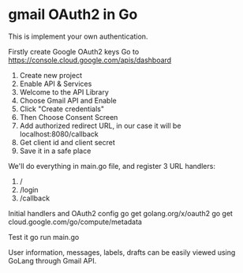 # gmail OAuth2 in Go

This is implement your own authentication.

Firstly create Google OAuth2 keys
Go to https://console.cloud.google.com/apis/dashboard
1. Create new project
2. Enable API & Services 
3. Welcome to the API Library
4. Choose Gmail API and Enable
5. Click "Create credentials"
6. Then Choose Consent Screen
7. Add authorized redirect URL, in our case it will be localhost:8080/callback
8. Get client id and client secret
9. Save it in a safe place

We'll do everything in main.go file, and register 3 URL handlers:

1. /
2. /login
3. /callback

Initial handlers and OAuth2 config
go get golang.org/x/oauth2
go get cloud.google.com/go/compute/metadata

Test it
go run main.go


User information, messages, labels, drafts can be easily viewed using GoLang through Gmail API.
